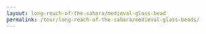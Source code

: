 ```yaml
---
layout: long-reach-of-the-sahara/medieval-glass-bead
permalink: /tour/long-reach-of-the-sahara/medieval-glass-beads/
---
```

